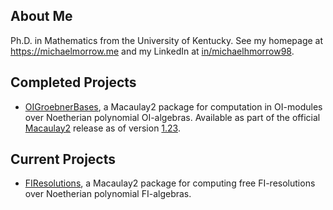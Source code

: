 ## About Me
Ph.D. in Mathematics from the University of Kentucky. See my homepage at https://michaelmorrow.me and my LinkedIn at [in/michaelhmorrow98](https://www.linkedin.com/in/michaelhmorrow98/).

## Completed Projects

- [OIGroebnerBases](https://github.com/morrowmh/OIGroebnerBases), a Macaulay2 package for computation in OI-modules over Noetherian polynomial OI-algebras. Available as part of the official [Macaulay2](https://www.macaulay2.com/) release as of version [1.23](https://www.macaulay2.com/doc/Macaulay2/share/doc/Macaulay2/Macaulay2Doc/html/_changes_cm_sp1.23.html).

## Current Projects

- [FIResolutions](https://github.com/morrowmh/FIResolutions), a Macaulay2 package for computing free FI-resolutions over Noetherian polynomial FI-algebras.

